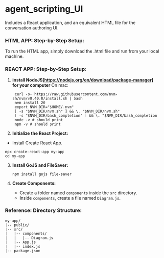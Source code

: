 # agent_scripting_UI
Includes a React application, and an equivalent HTML file for the conversation authoring UI.

### HTML APP: Step-by-Step Setup:
To run the HTML app, simply download the .html file and run from your local machine.

### REACT APP: Step-by-Step Setup:

1. **install NodeJS[https://nodejs.org/en/download/package-manager] for your computer**
   On mac:
    ```
     curl -o- https://raw.githubusercontent.com/nvm-sh/nvm/v0.40.0/install.sh | bash
     nvm install 20
     export NVM_DIR="$HOME/.nvm"
     [ -s "$NVM_DIR/nvm.sh" ] && \. "$NVM_DIR/nvm.sh"
     [ -s "$NVM_DIR/bash_completion" ] && \. "$NVM_DIR/bash_completion
     node -v # should print 
     npm -v # should print
    ```
4.  **Initialize the React Project:**
   * Install Create React App.
   ```
   npx create-react-app my-app
   cd my-app
   ```

3. **Install GoJS and FileSaver:**
   ```
   npm install gojs file-saver
   ```

4. **Create Components:**
   * Create a folder named `components` inside the `src` directory.
   * Inside `components`, create a file named `Diagram.js`.


### Reference: Directory Structure:
```
my-app/
|-- public/
|-- src/
|   |-- components/
|   |   |-- Diagram.js
|   |-- App.js
|   |-- index.js
|-- package.json
```


